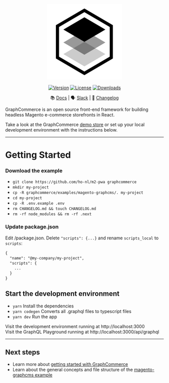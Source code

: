 <p align="center">
    <a href="https://www.graphcommerce.org/"><img src="./public/favicon.svg" alt="GraphCommerce Logo"/></a>
</p>
<p align="center">
    <a href="https://www.npmjs.com/package/@graphcommerce/graphcommerce"><img src="https://img.shields.io/npm/v/@graphcommerce/graphcommerce.svg?sanitize=true" alt="Version"></a>
    <a href="https://github.com/ho-nl/graphcommerce/blob/main/LICENSE.md"><img src="https://img.shields.io/npm/l/@graphcommerce/graphcommerce.svg?sanitize=true" alt="License"></a>
    <a href="https://npmcharts.com/compare/@graphcommerce/graphcommerce?minimal=true"><img src="https://img.shields.io/npm/dm/@graphcommerce/graphcommerce.svg?sanitize=true" alt="Downloads"></a>
 </p>

<div align="center">

📚 [Docs](https://graphcommerce.org/docs) | 🗣
[Slack](https://join.slack.com/t/graphcommerce/shared_invite/zt-11rmgq1ad-F~0daNtKcSvtcC4eQRzjeQ)
| 📝 [Changelog](./CHANGELOG.md)

</div>

GraphCommerce is an open source front-end framework for building headless
Magento e-commerce storefronts in React.

Take a look at the GraphCommerce [demo store](https://graphcommerce.vercel.app/)
or set up your local development environment with the instructions below.

---

# Getting Started

### Download the example

- `git clone https://github.com/ho-nl/m2-pwa graphcommerce`
- `mkdir my-project`
- `cp -R graphcommerce/examples/magento-graphcms/. my-project`
- `cd my-project`
- `cp -R .env.example .env`
- `rm CHANGELOG.md && touch CHANGELOG.md`
- `rm -rf node_modules && rm -rf .next`

### Update package.json

Edit /package.json. Delete `"scripts": {...}` and rename `scripts_local` to
`scripts`:

```
{
  "name": "@my-company/my-project",
  "scripts": {
    ...
  }
}
```

## Start the development environment

- `yarn` Install the dependencies
- `yarn codegen` Converts all .graphql files to typescript files
- `yarn dev` Run the app

Visit the development environment running at http://localhost:3000  
Visit the GraphQL Playground running at http://localhost:3000/api/graphql

---

## Next steps

- Learn more about
  [getting started with GraphCommerce](../../docs/content/getting-started/create.md)
- Learn about the general concepts and file structure of the
  [magento-graphcms example](../getting-started/overview.md)
